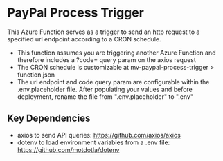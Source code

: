# PayPal Process Trigger

This Azure Function serves as a trigger to send an http request to a specified url endpoint according to a CRON schedule. 

* This function assumes you are triggering another Azure Function and therefore includes a ?code= query param on the axios request
* The CRON schedule is customizable at mv-paypal-process-trigger > function.json
* The url endpoint and code query param are configurable within the .env.placeholder file. After populating your values and before deployment, rename the file from ".env.placeholder" to ".env"

## Key Dependencies

* axios to send API queries: <https://github.com/axios/axios>
* dotenv to load environment variables from a .env file: <https://github.com/motdotla/dotenv>